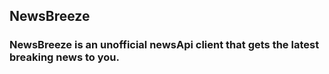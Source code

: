 ## NewsBreeze
### NewsBreeze is an unofficial newsApi client that gets the latest breaking news to you.

